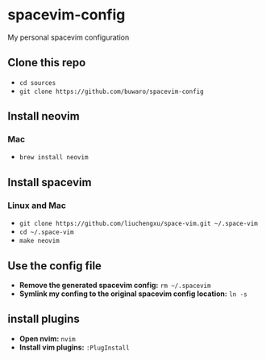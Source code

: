 # spacevim-config
My personal spacevim configuration

## Clone this repo
- `cd sources`
- `git clone https://github.com/buwaro/spacevim-config`

## Install neovim
### Mac
- `brew install neovim`

## Install spacevim
### Linux and Mac
- `git clone https://github.com/liuchengxu/space-vim.git ~/.space-vim`
- `cd ~/.space-vim`
- `make neovim`

## Use the config file
- **Remove the generated spacevim config:** `rm ~/.spacevim`
- **Symlink my confing to the original spacevim config location:** `ln -s ` 

## install plugins
- **Open nvim:** `nvim`
- **Install vim plugins:** `:PlugInstall`

